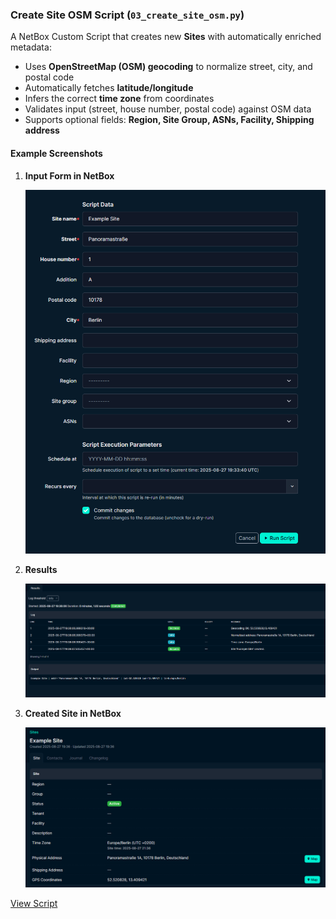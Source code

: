### **Create Site OSM Script (`03_create_site_osm.py`)**

A NetBox Custom Script that creates new **Sites** with automatically enriched metadata:

- Uses **OpenStreetMap (OSM) geocoding** to normalize street, city, and postal code
- Automatically fetches **latitude/longitude**
- Infers the correct **time zone** from coordinates
- Validates input (street, house number, postal code) against OSM data
- Supports optional fields: **Region, Site Group, ASNs, Facility, Shipping address**

#### Example Screenshots

1. **Input Form in NetBox**

   ![Input Form](images/create_site_osm_1.png)

2. **Results**

   ![Geocoding Results](images/create_site_osm_2.png)

3. **Created Site in NetBox**

   ![Created Site](images/create_site_osm_3.png)

[View Script](../scripts/03_create_site_osm.py)
